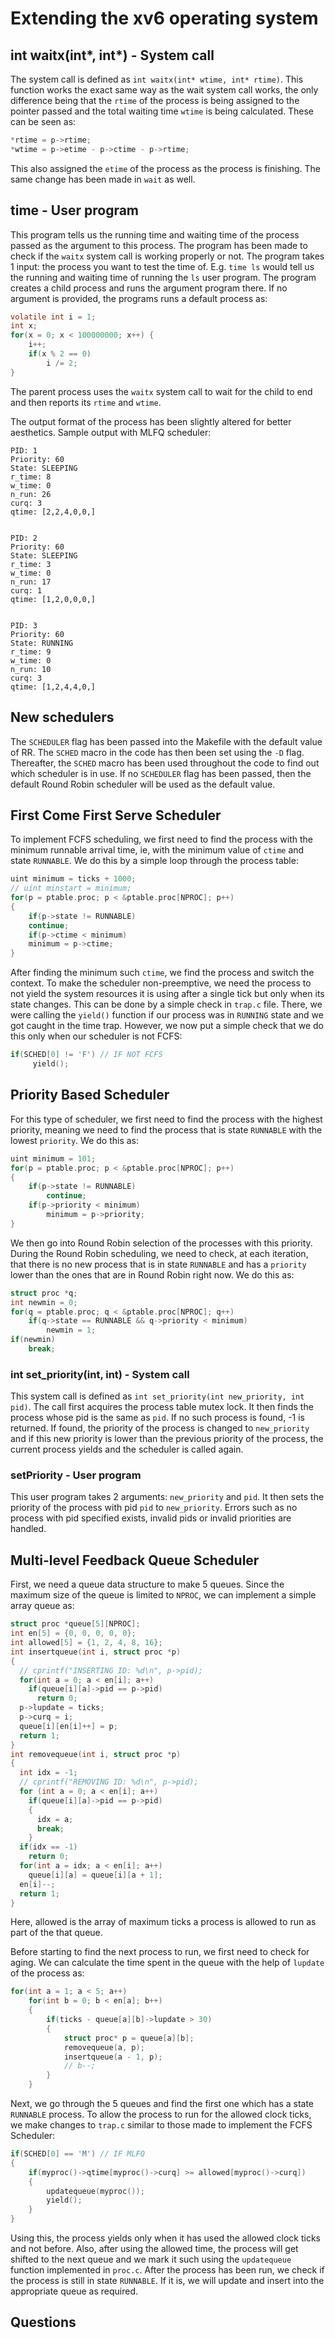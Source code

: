# Extending the xv6 operating system

## int waitx(int\*, int\*) - System call

The system call is defined as ```int waitx(int* wtime, int* rtime)```. This function works the exact same way as the wait system call works, the only difference being that the ```rtime``` of the process is being assigned to the pointer passed and the total waiting time ```wtime``` is being calculated. These can be seen as: 
```c
*rtime = p->rtime;
*wtime = p->etime - p->ctime - p->rtime;
```
This also assigned the ```etime``` of the process as the process is finishing. The same change has been made in ```wait``` as well.

## time - User program

This program tells us the running time and waiting time of the process passed as the argument to this process. The program has been made to check if the ```waitx``` system call is working properly or not.
The program takes 1 input: the process you want to test the time of. E.g. ```time ls``` would tell us the running and waiting time of running the ```ls``` user program.
The program creates a child process and runs the argument program there. If no argument is provided, the programs runs a default process as: 

```c
volatile int i = 1;
int x;
for(x = 0; x < 100000000; x++) {
    i++;
    if(x % 2 == 0)
        i /= 2;
}
```

The parent process uses the ```waitx``` system call to wait for the child to end and then reports its ```rtime``` and ```wtime```.

The output format of the process has been slightly altered for better aesthetics. Sample output with MLFQ scheduler: 

```
PID: 1
Priority: 60
State: SLEEPING
r_time: 8
w_time: 0
n_run: 26
curq: 3
qtime: [2,2,4,0,0,]


PID: 2
Priority: 60
State: SLEEPING
r_time: 3
w_time: 0
n_run: 17
curq: 1
qtime: [1,2,0,0,0,]


PID: 3
Priority: 60
State: RUNNING
r_time: 9
w_time: 0
n_run: 10
curq: 3
qtime: [1,2,4,4,0,]
```

##  New schedulers

The ```SCHEDULER``` flag has been passed into the Makefile with the default value of RR. The ```SCHED``` macro in the code has then been set using the ```-D``` flag. Thereafter, the ```SCHED``` macro has been used throughout the code to find out which scheduler is in use. If no ```SCHEDULER``` flag has been passed, then the default Round Robin scheduler will be used as the default value.

## First Come First Serve Scheduler

To implement FCFS scheduling, we first need to find the process with the minimum runnable arrival time, ie, with the minimum value of ```ctime``` and state ```RUNNABLE```. We do this by a simple loop through the process table:

```c
uint minimum = ticks + 1000;
// uint minstart = minimum;
for(p = ptable.proc; p < &ptable.proc[NPROC]; p++)
{
    if(p->state != RUNNABLE)
    continue;
    if(p->ctime < minimum)
    minimum = p->ctime;
}
```

After finding the minimum such ```ctime```, we find the process and switch the context.
To make the scheduler non-preemptive, we need the process to not yield the system resources it is using after a single tick but only when its state changes. This can be done by a simple check in ```trap.c``` file. There, we were calling the ```yield()``` function if our process was in ```RUNNING``` state and we got caught in the time trap. However, we now put a simple check that we do this only when our scheduler is not FCFS:

```c
if(SCHED[0] != 'F') // IF NOT FCFS
     yield();
```

## Priority Based Scheduler

For this type of scheduler, we first need to find the process with the highest priority, meaning we need to find the process that is state ```RUNNABLE``` with the lowest ```priority```. We do this as:

```c
uint minimum = 101;
for(p = ptable.proc; p < &ptable.proc[NPROC]; p++)
{
    if(p->state != RUNNABLE)
    	continue;
    if(p->priority < minimum)
    	minimum = p->priority;
}
```

We then go into Round Robin selection of the processes with this priority. During the Round Robin scheduling, we need to check, at each iteration, that there is no new process that is in state ```RUNNABLE``` and has a ```priority``` lower than the ones that are in Round Robin right now. We do this as: 

```c
struct proc *q;
int newmin = 0;
for(q = ptable.proc; q < &ptable.proc[NPROC]; q++)
    if(q->state == RUNNABLE && q->priority < minimum)
        newmin = 1;
if(newmin)
    break;
```

### int set_priority(int, int) - System call

This system call is defined as ```int set_priority(int new_priority, int pid)```. The call first acquires the process table mutex lock. It then finds the process whose pid is the same as ```pid```. If no such process is found, -1 is returned. If found, the priority of the process is changed to ```new_priority``` and if this new priority is lower than the previous priority of the process, the current process yields and the scheduler is called again.

### setPriority -  User program

This user program takes 2 arguments: ```new_priority``` and ```pid```. It then sets the priority of the process with pid ```pid``` to ```new_priority```. Errors such as no process with pid specified exists, invalid pids or invalid priorities are handled.

## Multi-level Feedback Queue Scheduler

First, we need a queue data structure to make 5 queues. Since the maximum size of the queue is limited to ```NPROC```, we can implement a simple array queue as: 

```c
struct proc *queue[5][NPROC];
int en[5] = {0, 0, 0, 0, 0};
int allowed[5] = {1, 2, 4, 8, 16};
int insertqueue(int i, struct proc *p)
{
  // cprintf("INSERTING ID: %d\n", p->pid);
  for(int a = 0; a < en[i]; a++)
    if(queue[i][a]->pid == p->pid)
      return 0;
  p->lupdate = ticks;
  p->curq = i;
  queue[i][en[i]++] = p;
  return 1;
}
int removequeue(int i, struct proc *p)
{
  int idx = -1;
  // cprintf("REMOVING ID: %d\n", p->pid);
  for (int a = 0; a < en[i]; a++)
    if(queue[i][a]->pid == p->pid)
    {
      idx = a;
      break;
    }
  if(idx == -1)
    return 0;
  for(int a = idx; a < en[i]; a++)
    queue[i][a] = queue[i][a + 1];
  en[i]--;
  return 1;
}
```

Here, allowed is the array of maximum ticks a process is allowed to run as part of the that queue.

Before starting to find the next process to run, we first need to check for aging. We can calculate the time spent in the queue with the help of ```lupdate``` of the process as:

```c
for(int a = 1; a < 5; a++)
    for(int b = 0; b < en[a]; b++)
    {
        if(ticks - queue[a][b]->lupdate > 30)
        {
            struct proc* p = queue[a][b];
            removequeue(a, p);
            insertqueue(a - 1, p);
            // b--;
        }
    }
```

Next, we go through the 5 queues and find the first one which has a state ```RUNNABLE``` process. 
To allow the process to run for the allowed clock ticks, we make changes to ```trap.c``` similar to those made to implement the FCFS Scheduler: 

```c
if(SCHED[0] == 'M') // IF MLFQ
{
    if(myproc()->qtime[myproc()->curq] >= allowed[myproc()->curq])
    {
        updatequeue(myproc());
        yield();
    }      
}
```

Using this, the process yields only when it has used the allowed clock ticks and not before. Also, after using the allowed time, the process will get shifted to the next queue and we mark it such using the ```updatequeue``` function implemented in ```proc.c```.  After the process has been run, we check if the process is still in state ```RUNNABLE```. If it is, we will update and insert into the appropriate queue as required.

## Questions